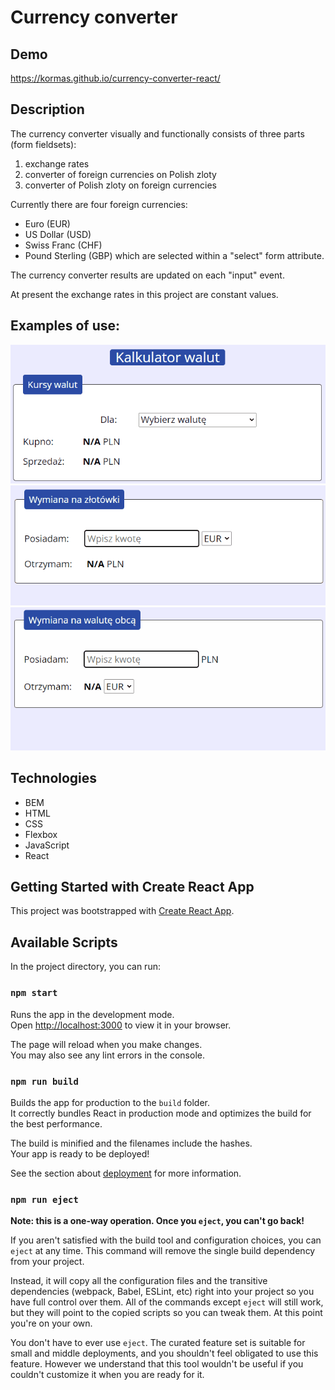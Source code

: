 # Currency converter

## Demo
https://kormas.github.io/currency-converter-react/

## Description
The currency converter visually and functionally consists of three parts (form fieldsets):
1. exchange rates
2. converter of foreign currencies on Polish zloty
3. converter of Polish zloty on foreign currencies

Currently there are four foreign currencies:
- Euro (EUR)
- US Dollar (USD)
- Swiss Franc (CHF)
- Pound Sterling (GBP)
which are selected within a "select" form attribute. 

The currency converter results are updated on each "input" event.

At present the exchange rates in this project are constant values.

## Examples of use:
![exchange rates](https://raw.githubusercontent.com/kormas/currency-converter-react/main/images/exchange-rates.gif)
![convert to pln](https://raw.githubusercontent.com/kormas/currency-converter-react/main/images/convert-to-pln.gif)
![convert to other](https://raw.githubusercontent.com/kormas/currency-converter-react/main/images/convert-to-other.gif)

## Technologies
- BEM
- HTML
- CSS
- Flexbox
- JavaScript
- React

## Getting Started with Create React App

This project was bootstrapped with [Create React App](https://github.com/facebook/create-react-app).

## Available Scripts

In the project directory, you can run:

### `npm start`

Runs the app in the development mode.\
Open [http://localhost:3000](http://localhost:3000) to view it in your browser.

The page will reload when you make changes.\
You may also see any lint errors in the console.

### `npm run build`

Builds the app for production to the `build` folder.\
It correctly bundles React in production mode and optimizes the build for the best performance.

The build is minified and the filenames include the hashes.\
Your app is ready to be deployed!

See the section about [deployment](https://facebook.github.io/create-react-app/docs/deployment) for more information.

### `npm run eject`

**Note: this is a one-way operation. Once you `eject`, you can't go back!**

If you aren't satisfied with the build tool and configuration choices, you can `eject` at any time. This command will remove the single build dependency from your project.

Instead, it will copy all the configuration files and the transitive dependencies (webpack, Babel, ESLint, etc) right into your project so you have full control over them. All of the commands except `eject` will still work, but they will point to the copied scripts so you can tweak them. At this point you're on your own.

You don't have to ever use `eject`. The curated feature set is suitable for small and middle deployments, and you shouldn't feel obligated to use this feature. However we understand that this tool wouldn't be useful if you couldn't customize it when you are ready for it.